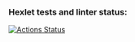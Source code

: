### Hexlet tests and linter status:
[![Actions Status](https://github.com/vasilievpg/layout-designer-project-lvl2/workflows/hexlet-check/badge.svg)](https://github.com/vasilievpg/layout-designer-project-lvl2/actions)